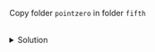 Copy folder `pointzero` in folder `fifth`

<br>

<details>
<summary>Solution</summary>

```
cp -a ./sixth/pointzero ./fifth/
```{{exec}}
</details>
